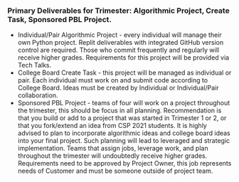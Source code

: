 ### **Primary Deliverables for Trimester**: Algorithmic Project, Create Task, Sponsored PBL Project.
* Individual/Pair Algorithmic Project - every individual will manage their own Python project.  Replit deliverables with integrated GitHub version control are required.  Those who commit frequently and regularly will receive higher grades.  Requirements for this project will be provided via Tech Talks.
* College Board Create Task - this project will be managed as individual or pair.  Each individual must work on and submit code according to College Board.  Ideas must be created by Individual or Individual/Pair collaboration.
* Sponsored PBL Project - teams of four will work on a project throughout the trimester, this should be focus in all planning.  Recommendation is that you build or add to a project that was started in Trimester 1 or 2, or that you fork/extend an idea from CSP 2021 students.   It is highly advised to plan to incorporate algorithmic ideas and college board ideas into your final project.  Such planning will lead to leveraged and strategic implementation.  Teams that assign jobs, leverage work, and plan throughout the trimester will undoubtedly receive higher grades.  Requirements need to be approved by Project Owner, this job represents needs of Customer and must be someone outside of project team.
